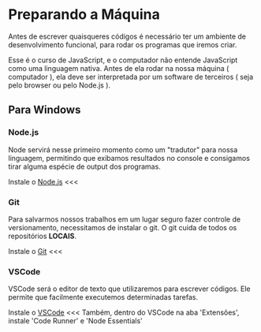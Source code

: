 # Preparando a Máquina

Antes de escrever quaisqueres códigos é necessário ter um ambiente de desenvolvimento funcional, para rodar os programas que iremos criar.

Esse é o curso de JavaScript, e o computador não entende JavaScript como uma linguagem nativa. Antes de ela rodar na nossa máquina ( computador ), ela deve ser interpretada por um software de terceiros ( seja pelo browser ou pelo Node.js ).

## Para Windows

### Node.js

Node servirá nesse primeiro momento como um "tradutor" para nossa linguagem, permitindo que exibamos resultados no console e consigamos tirar alguma espécie de output dos programas.

Instale o [Node.js](https://nodejs.org/en/download/) <<<

### Git

Para salvarmos nossos trabalhos em um lugar seguro fazer controle de versionamento, necessitamos de instalar o git.
O git cuida de todos os repositórios **LOCAIS**.

Instale o [Git](https://git-scm.com/) <<<

### VSCode

VSCode será o editor de texto que utilizaremos para escrever códigos. Ele permite que facilmente executemos determinadas tarefas.

Instale o [VSCode](https://code.visualstudio.com/Download) <<<
Também, dentro do VSCode na aba 'Extensões', instale 'Code Runner' e 'Node Essentials'

